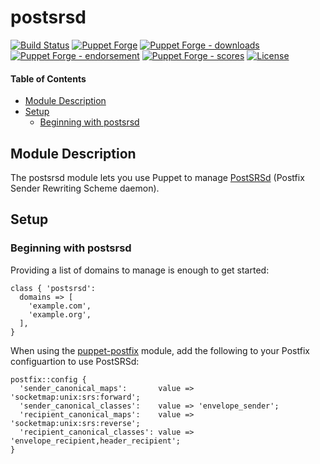# postsrsd

<!-- header GFM -->
[![Build Status](https://img.shields.io/github/workflow/status/opus-codium/puppet-postsrsd/Release)](https://github.com/opus-codium/puppet-postsrsd/releases)
[![Puppet Forge](https://img.shields.io/puppetforge/v/opuscodium/postsrsd.svg)](https://forge.puppetlabs.com/opuscodium/postsrsd)
[![Puppet Forge - downloads](https://img.shields.io/puppetforge/dt/opuscodium/postsrsd.svg)](https://forge.puppetlabs.com/opuscodium/postsrsd)
[![Puppet Forge - endorsement](https://img.shields.io/puppetforge/e/opuscodium/postsrsd.svg)](https://forge.puppetlabs.com/opuscodium/postsrsd)
[![Puppet Forge - scores](https://img.shields.io/puppetforge/f/opuscodium/postsrsd.svg)](https://forge.puppetlabs.com/opuscodium/postsrsd)
[![License](https://img.shields.io/github/license/opus-codium/puppet-postsrsd.svg)](https://github.com/voxpupuli/opuscodium-postsrsd/blob/master/LICENSE.md)
<!-- header -->

#### Table of Contents

<!-- vim-markdown-toc GFM -->

* [Module Description](#module-description)
* [Setup](#setup)
	* [Beginning with postsrsd](#beginning-with-postsrsd)

<!-- vim-markdown-toc -->

## Module Description

The postsrsd module lets you use Puppet to manage [PostSRSd](https://github.com/roehling/postsrsd) (Postfix Sender Rewriting Scheme daemon).

## Setup

### Beginning with postsrsd

Providing a list of domains to manage is enough to get started:

```puppet
class { 'postsrsd':
  domains => [
    'example.com',
    'example.org',
  ],
}
```

When using the [puppet-postfix](https://github.com/voxpupuli/puppet-postfix/) module, add the following to your Postfix configuartion to use PostSRSd:

```puppet
postfix::config {
  'sender_canonical_maps':       value => 'socketmap:unix:srs:forward';
  'sender_canonical_classes':    value => 'envelope_sender';
  'recipient_canonical_maps':    value => 'socketmap:unix:srs:reverse';
  'recipient_canonical_classes': value => 'envelope_recipient,header_recipient';
}
```
